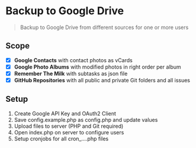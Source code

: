 # Backup to Google Drive

> Backup to Google Drive from different sources for one or more users

## Scope

* [x] **Google Contacts** with contact photos as vCards
* [x] **Google Photo Albums** with modified photos in right order per album
* [x] **Remember The Milk** with subtasks as json file
* [x] **GitHub Repositories** with all public and private Git folders and all issues

## Setup

1. Create Google API Key and OAuth2 Client
2. Save config.example.php as config.php and update values
3. Upload files to server (PHP and Git required)
4. Open index.php on server to configure users
5. Setup cronjobs for all cron_....php files
